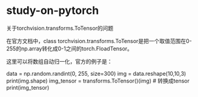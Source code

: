 # study-on-pytorch
关于torchvision.transforms.ToTensor的问题


在官方文档中，class torchvision.transforms.ToTensor是把一个取值范围在0-255的np.array转化成0-1之间的torch.FloadTensor。

这里可以将数组自动归一化，官方的例子是：

data = np.random.randint(0, 255, size=300)
img = data.reshape(10,10,3)
print(img.shape)
img_tensor = transforms.ToTensor()(img) # 转换成tensor
print(img_tensor)
